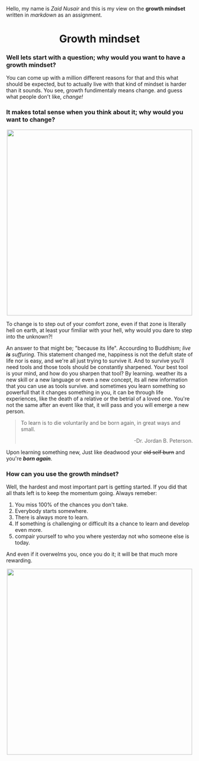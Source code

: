 
Hello, my name is *Zaid Nusair* and this is my view on the **growth mindset** written in *markdown* as an assignment.

# <div align="center"> Growth mindset</div>


### Well lets start with a question; why would you want to have a growth mindset?

You can come up with a million different reasons for that and this what should be expected, but to actually live with that kind of mindset is harder than it sounds.
You see, growth fundimentaly means change. and guess what people don't like, *change!* 

### It makes total sense when you think about it; why would you want to change? 
<div align="center"><img src="https://p1.pxfuel.com/preview/866/126/442/waldsterben-dead-death-dead-trees-royalty-free-thumbnail.jpg" width="500"></div>

To change is to step out of your comfort zone, even if that zone is literally hell on earth, at least your fimiliar with your hell, why would you dare to step into the unknown?!

An answer to that might be; "because its life". Accourding to Buddhism; *live **is** suffuring*. This statement changed me, happiness is not the defult state of life nor is easy, and we're all just trying to survive it.
And to survive you'll need tools and those tools should be constantly sharpened. Your best tool is your mind, and how do you sharpen that tool? By learning. weather its a new skill or a new language or even a new concept, its all new information that you can use as tools survive. and sometimes you learn something so powerfull that it changes something in you, it can be through life experiences, like the death of a relative or the betrial of a loved one. You're not the same after an event like that, it will pass and you will emerge a new person.

> To learn is to die voluntarily and be born again, in great ways and small.  <div align="right"> -Dr. Jordan B. Peterson.</div>

Upon learning something new, Just like deadwood your ~~old self burn~~ and you're ***born again***. 

### How can you use the growth mindset?
Well, the hardest and most important part is getting started. If you did that all thats left is to keep the momentum going. 
Always remeber:

1. You miss 100% of the chances you don't take.
2. Everybody starts somewhere. 
3. There is always more to learn.
4. If something is challenging or difficult its a chance to learn and develop even more.
5. compair yourself to who you where yesterday not who someone else is today.

And even if it overwelms you, once you do it; it will be that much more rewarding.
<div align="center"><img src="https://encrypted-tbn0.gstatic.com/images?q=tbn%3AANd9GcTOSgHjXwrYUj1vS_hxfHbqr6eis5AvxSnnf-xnxoEDjyjvIwXi&usqp=CAU" width="500"></div>




